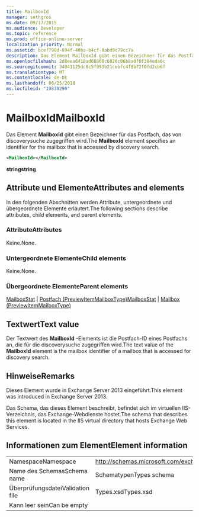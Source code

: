 ```yaml
---
title: MailboxId
manager: sethgros
ms.date: 09/17/2015
ms.audience: Developer
ms.topic: reference
ms.prod: office-online-server
localization_priority: Normal
ms.assetid: bcef790d-094f-40ba-b4cf-8abd9c79cc7a
description: Das Element MailboxId gibt einen Bezeichner für das Postfach, das von discoverysuche zugegriffen wird.
ms.openlocfilehash: 2d8eea6418ad68866c6026c06b8a0f0f384eda6c
ms.sourcegitcommit: 34041125dc8c5f993b21cebfc4f8b72f0fd2cb6f
ms.translationtype: MT
ms.contentlocale: de-DE
ms.lasthandoff: 06/25/2018
ms.locfileid: "19830290"
---
```

# <a name="mailboxid"></a><span data-ttu-id="c0daf-103">MailboxId</span><span class="sxs-lookup"><span data-stu-id="c0daf-103">MailboxId</span></span>

<span data-ttu-id="c0daf-104">Das Element **MailboxId** gibt einen Bezeichner für das Postfach, das von discoverysuche zugegriffen wird.</span><span class="sxs-lookup"><span data-stu-id="c0daf-104">The **MailboxId** element specifies an identifier for the mailbox that is accessed by discovery search.</span></span> 
  
```XML
<MailboxId></MailboxId>
```

<span data-ttu-id="c0daf-105">**string**</span><span class="sxs-lookup"><span data-stu-id="c0daf-105">**string**</span></span>

## <a name="attributes-and-elements"></a><span data-ttu-id="c0daf-106">Attribute und Elemente</span><span class="sxs-lookup"><span data-stu-id="c0daf-106">Attributes and elements</span></span>

<span data-ttu-id="c0daf-107">In den folgenden Abschnitten werden Attribute, untergeordnete und übergeordnete Elemente erläutert.</span><span class="sxs-lookup"><span data-stu-id="c0daf-107">The following sections describe attributes, child elements, and parent elements.</span></span>
  
### <a name="attributes"></a><span data-ttu-id="c0daf-108">Attribute</span><span class="sxs-lookup"><span data-stu-id="c0daf-108">Attributes</span></span>

<span data-ttu-id="c0daf-109">Keine.</span><span class="sxs-lookup"><span data-stu-id="c0daf-109">None.</span></span>
  
### <a name="child-elements"></a><span data-ttu-id="c0daf-110">Untergeordnete Elemente</span><span class="sxs-lookup"><span data-stu-id="c0daf-110">Child elements</span></span>

<span data-ttu-id="c0daf-111">Keine.</span><span class="sxs-lookup"><span data-stu-id="c0daf-111">None.</span></span>
  
### <a name="parent-elements"></a><span data-ttu-id="c0daf-112">Übergeordnete Elemente</span><span class="sxs-lookup"><span data-stu-id="c0daf-112">Parent elements</span></span>

<span data-ttu-id="c0daf-113">[MailboxStat](mailboxstat.md) | [Postfach (PreviewItemMailboxType)](mailbox-previewitemmailboxtype.md)</span><span class="sxs-lookup"><span data-stu-id="c0daf-113">[MailboxStat](mailboxstat.md) | [Mailbox (PreviewItemMailboxType)](mailbox-previewitemmailboxtype.md)</span></span>
  
## <a name="text-value"></a><span data-ttu-id="c0daf-114">Textwert</span><span class="sxs-lookup"><span data-stu-id="c0daf-114">Text value</span></span>

<span data-ttu-id="c0daf-115">Der Textwert des **MailboxId** -Elements ist die Postfach-ID eines Postfachs an, die für die discoverysuche zugegriffen wird.</span><span class="sxs-lookup"><span data-stu-id="c0daf-115">The text value of the **MailboxId** element is the mailbox identifier of a mailbox that is accessed for discovery search.</span></span> 
  
## <a name="remarks"></a><span data-ttu-id="c0daf-116">Hinweise</span><span class="sxs-lookup"><span data-stu-id="c0daf-116">Remarks</span></span>

<span data-ttu-id="c0daf-117">Dieses Element wurde in Exchange Server 2013 eingeführt.</span><span class="sxs-lookup"><span data-stu-id="c0daf-117">This element was introduced in Exchange Server 2013.</span></span>
  
<span data-ttu-id="c0daf-118">Das Schema, das dieses Element beschreibt, befindet sich im virtuellen IIS-Verzeichnis, das Exchange-Webdienste hostet.</span><span class="sxs-lookup"><span data-stu-id="c0daf-118">The schema that describes this element is located in the IIS virtual directory that hosts Exchange Web Services.</span></span>
  
## <a name="element-information"></a><span data-ttu-id="c0daf-119">Informationen zum Element</span><span class="sxs-lookup"><span data-stu-id="c0daf-119">Element information</span></span>

|||
|:-----|:-----|
|<span data-ttu-id="c0daf-120">Namespace</span><span class="sxs-lookup"><span data-stu-id="c0daf-120">Namespace</span></span>  <br/> |http://schemas.microsoft.com/exchange/services/2006/types  <br/> |
|<span data-ttu-id="c0daf-121">Name des Schemas</span><span class="sxs-lookup"><span data-stu-id="c0daf-121">Schema name</span></span>  <br/> |<span data-ttu-id="c0daf-122">Schematypen</span><span class="sxs-lookup"><span data-stu-id="c0daf-122">Types schema</span></span>  <br/> |
|<span data-ttu-id="c0daf-123">Überprüfungsdatei</span><span class="sxs-lookup"><span data-stu-id="c0daf-123">Validation file</span></span>  <br/> |<span data-ttu-id="c0daf-124">Types.xsd</span><span class="sxs-lookup"><span data-stu-id="c0daf-124">Types.xsd</span></span>  <br/> |
|<span data-ttu-id="c0daf-125">Kann leer sein</span><span class="sxs-lookup"><span data-stu-id="c0daf-125">Can be empty</span></span>  <br/> ||
   

